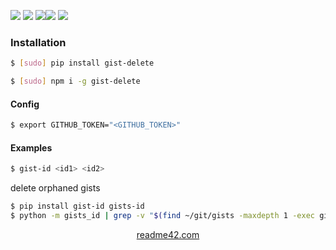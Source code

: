 <!--
https://readme42.com
-->



[![](https://img.shields.io/badge/OS-Unix-blue.svg?longCache=True)]()
[![](https://img.shields.io/pypi/v/gist-delete.svg?maxAge=3600)](https://pypi.org/project/gist-delete/)
[![](https://img.shields.io/npm/v/gist-delete.svg?maxAge=3600)](https://www.npmjs.com/package/gist-delete)[![](https://img.shields.io/badge/License-Unlicense-blue.svg?longCache=True)](https://unlicense.org/)
[![](https://github.com/andrewp-as-is/gist-delete/workflows/tests42/badge.svg)](https://github.com/andrewp-as-is/gist-delete/actions)

### Installation
```bash
$ [sudo] pip install gist-delete
```

```bash
$ [sudo] npm i -g gist-delete
```

#### Config
```bash
$ export GITHUB_TOKEN="<GITHUB_TOKEN>"
```

#### Examples
```bash
$ gist-id <id1> <id2>
```

delete orphaned gists
```bash
$ pip install gist-id gists-id
$ python -m gists_id | grep -v "$(find ~/git/gists -maxdepth 1 -exec gist-id {} \; 2> /dev/null)" | xargs gist-delete;:
```

<p align="center">
    <a href="https://readme42.com/">readme42.com</a>
</p>